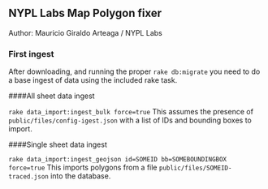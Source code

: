 ## NYPL Labs Map Polygon fixer

Author: Mauricio Giraldo Arteaga / NYPL Labs

### First ingest

After downloading, and running the proper `rake db:migrate` you need to do a base ingest of data using the included rake task.

####All sheet data ingest

`rake data_import:ingest_bulk force=true`
This assumes the presence of `public/files/config-igest.json` with a list of IDs and bounding boxes to import.

####Single sheet data ingest

`rake data_import:ingest_geojson id=SOMEID bb=SOMEBOUNDINGBOX force=true`
This imports polygons from a file `public/files/SOMEID-traced.json` into the database.